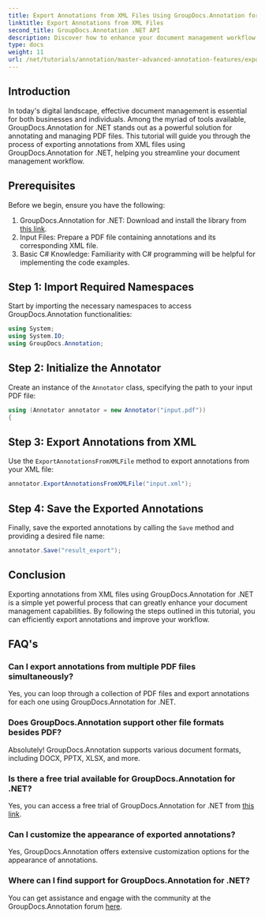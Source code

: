```yaml
---
title: Export Annotations from XML Files Using GroupDocs.Annotation for .NET
linktitle: Export Annotations from XML Files
second_title: GroupDocs.Annotation .NET API
description: Discover how to enhance your document management workflow by exporting annotations from XML files with GroupDocs.Annotation for .NET. This comprehensive tutorial provides step-by-step.
type: docs
weight: 11
url: /net/tutorials/annotation/master-advanced-annotation-features/export-annotations-from-xml-file/
---
```

## Introduction

In today's digital landscape, effective document management is essential for both businesses and individuals. Among the myriad of tools available, GroupDocs.Annotation for .NET stands out as a powerful solution for annotating and managing PDF files. This tutorial will guide you through the process of exporting annotations from XML files using GroupDocs.Annotation for .NET, helping you streamline your document management workflow.

## Prerequisites

Before we begin, ensure you have the following:

1. GroupDocs.Annotation for .NET: Download and install the library from [this link](https://releases.groupdocs.com/annotation/net/).
2. Input Files: Prepare a PDF file containing annotations and its corresponding XML file.
3. Basic C# Knowledge: Familiarity with C# programming will be helpful for implementing the code examples.

## Step 1: Import Required Namespaces

Start by importing the necessary namespaces to access GroupDocs.Annotation functionalities:

```csharp
using System;
using System.IO;
using GroupDocs.Annotation;
```

## Step 2: Initialize the Annotator

Create an instance of the `Annotator` class, specifying the path to your input PDF file:

```csharp
using (Annotator annotator = new Annotator("input.pdf"))
{
```

## Step 3: Export Annotations from XML

Use the `ExportAnnotationsFromXMLFile` method to export annotations from your XML file:

```csharp
annotator.ExportAnnotationsFromXMLFile("input.xml");
```

## Step 4: Save the Exported Annotations

Finally, save the exported annotations by calling the `Save` method and providing a desired file name:

```csharp
annotator.Save("result_export");
```

## Conclusion

Exporting annotations from XML files using GroupDocs.Annotation for .NET is a simple yet powerful process that can greatly enhance your document management capabilities. By following the steps outlined in this tutorial, you can efficiently export annotations and improve your workflow.

## FAQ's

### Can I export annotations from multiple PDF files simultaneously?

Yes, you can loop through a collection of PDF files and export annotations for each one using GroupDocs.Annotation for .NET.

### Does GroupDocs.Annotation support other file formats besides PDF?

Absolutely! GroupDocs.Annotation supports various document formats, including DOCX, PPTX, XLSX, and more.

### Is there a free trial available for GroupDocs.Annotation for .NET?

Yes, you can access a free trial of GroupDocs.Annotation for .NET from [this link](https://releases.groupdocs.com/).

### Can I customize the appearance of exported annotations?

Yes, GroupDocs.Annotation offers extensive customization options for the appearance of annotations.

### Where can I find support for GroupDocs.Annotation for .NET?

You can get assistance and engage with the community at the GroupDocs.Annotation forum [here](https://forum.groupdocs.com/c/annotation/10).
